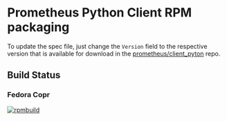 # Prometheus Python Client RPM packaging

To update the spec file, just change the `Version` field to the respective version
that is available for download in the [prometheus/client_pyton](https://github.com/prometheus/client_python)
repo.

## Build Status

### Fedora Copr
[![rpmbuild](https://copr.fedorainfracloud.org/coprs/rjdias/home/package/python-prometheus_client/status_image/last_build.png)](https://copr.fedorainfracloud.org/coprs/rjdias/home/builds/)
